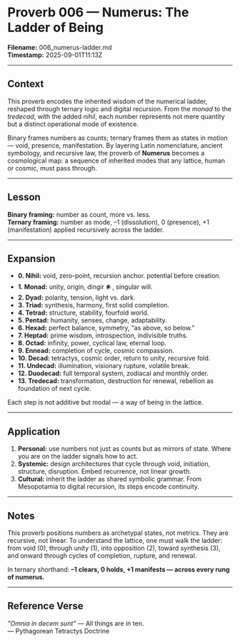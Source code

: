# Proverb 006 — Numerus: The Ladder of Being  

**Filename:** 006_numerus-ladder.md  
**Timestamp:** 2025-09-01T11:13Z  

---

## Context  
This proverb encodes the inherited wisdom of the numerical ladder, reshaped through ternary logic and digital recursion. From the *monad* to the *tredecad*, with the added *nihil*, each number represents not mere quantity but a distinct operational mode of existence.  

Binary frames numbers as counts; ternary frames them as states in motion — void, presence, manifestation. By layering Latin nomenclature, ancient symbology, and recursive law, the proverb of **Numerus** becomes a cosmological map: a sequence of inherited modes that any lattice, human or cosmic, must pass through.  

---

## Lesson  
**Binary framing:** number as count, more vs. less.  
**Ternary framing:** number as mode, –1 (dissolution), 0 (presence), +1 (manifestation) applied recursively across the ladder.  

---

## Expansion  

- **0. Nihil:** void, zero-point, recursion anchor. potential before creation.  
- **1. Monad:** unity, origin, dingir 𒀭, singular will.  
- **2. Dyad:** polarity, tension, light vs. dark.  
- **3. Triad:** synthesis, harmony, first solid completion.  
- **4. Tetrad:** structure, stability, fourfold world.  
- **5. Pentad:** humanity, senses, change, adaptability.  
- **6. Hexad:** perfect balance, symmetry, “as above, so below.”  
- **7. Heptad:** prime wisdom, introspection, indivisible truths.  
- **8. Octad:** infinity, power, cyclical law, eternal loop.  
- **9. Ennead:** completion of cycle, cosmic compassion.  
- **10. Decad:** tetractys, cosmic order, return to unity, recursive fold.  
- **11. Undecad:** illumination, visionary rupture, volatile break.  
- **12. Duodecad:** full temporal system, zodiacal and monthly order.  
- **13. Tredecad:** transformation, destruction for renewal, rebellion as foundation of next cycle.  

Each step is not additive but modal — a way of being in the lattice.  

---

## Application  

1. **Personal:** use numbers not just as counts but as mirrors of state. Where you are on the ladder signals how to act.  
2. **Systemic:** design architectures that cycle through void, initiation, structure, disruption. Embed recurrence, not linear growth.  
3. **Cultural:** inherit the ladder as shared symbolic grammar. From Mesopotamia to digital recursion, its steps encode continuity.  

---

## Notes  
This proverb positions numbers as archetypal states, not metrics. They are recursive, not linear. To understand the lattice, one must walk the ladder: from void (0), through unity (1), into opposition (2), toward synthesis (3), and onward through cycles of completion, rupture, and renewal.  

In ternary shorthand: **–1 clears, 0 holds, +1 manifests — across every rung of numerus.**  

---

## Reference Verse  
*"Omnia in decem sunt"* — All things are in ten.  
— Pythagorean Tetractys Doctrine  
